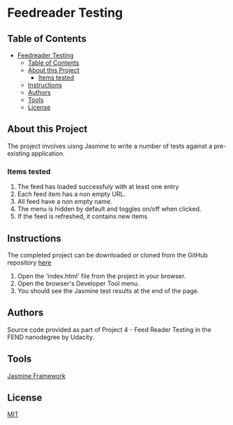 
# Feedreader Testing

## Table of Contents

- [Feedreader Testing](#feedreader-testing)
  - [Table of Contents](#table-of-contents)
  - [About this Project](#about-this-project)
    - [Items tested](#items-tested)
  - [Instructions](#instructions)
  - [Authors](#authors)
  - [Tools](#tools)
  - [License](#license)

## About this Project

The project involves uisng Jasmine to write a number of tests against a pre-existing application.

### Items tested

1) The feed has loaded successfuly with at least one entry
2) Each feed item has a non empty URL.
3) All feed have a non empty name.
4) The menu is hidden by default and toggles on/off when clicked.
5) If the feed is refreshed, it contains new items

## Instructions

The completed project can be downloaded or cloned from the GitHub repository [here](https://github.com/moltengraffiti/frontend-nanodegree-feedreader)

1) Open the 'index.html' file from the project in your browser.
2) Open the browser's Developer Tool menu.
3) You should see the Jasmine test results at the end of the page.

## Authors

Source code provided as part of Project 4 - Feed Reader Testing in the FEND nanodegree by Udacity.

## Tools

[Jasmine Framework](https://jasmine.github.io/index.html)

## License

[MIT](https://choosealicense.com/licenses/mit/)
